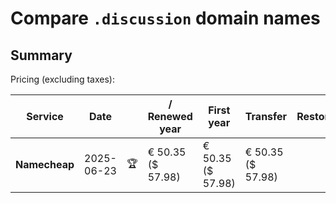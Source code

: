 # Compare `.discussion` domain names

## Summary

Pricing (excluding taxes):

| Service | Date |  | / Renewed year | First year | Transfer | Restoration |
|--|--|--|--|--|--|--|
| **Namecheap** | 2025-06-23 | 🏆 | € 50.35<br>($ 57.98) | € 50.35<br>($ 57.98) | € 50.35<br>($ 57.98) |  |
